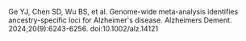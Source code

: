 Ge YJ, Chen SD, Wu BS, et al. Genome-wide meta-analysis identifies ancestry-specific loci for Alzheimer's disease. Alzheimers Dement. 2024;20(9):6243-6256. doi:10.1002/alz.14121

